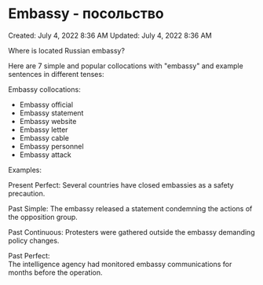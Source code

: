# Embassy - посольство

Created: July 4, 2022 8:36 AM
Updated: July 4, 2022 8:36 AM

Where is located Russian embassy?

Here are 7 simple and popular collocations with "embassy" and example sentences in different tenses:

Embassy collocations:

- Embassy official
- Embassy statement 
- Embassy website
- Embassy letter
- Embassy cable
- Embassy personnel 
- Embassy attack

Examples:   

Present Perfect: 
Several countries have closed embassies as a safety precaution.

Past Simple:
The embassy released a statement condemning the actions of the opposition group.  

Past Continuous: 
Protesters were gathered outside the embassy demanding policy changes.

Past Perfect:  
The intelligence agency had monitored embassy communications for months before the operation.